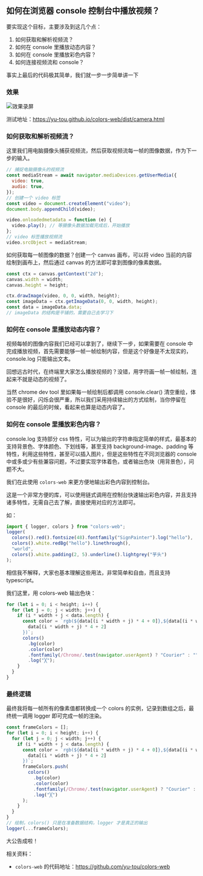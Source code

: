 ## 如何在浏览器 console 控制台中播放视频？

要实现这个目标，主要涉及到这几个点：

1. 如何获取和解析视频流？
2. 如何在 console 里播放动态内容？
3. 如何在 console 里播放彩色内容？
4. 如何连接视频流和 console？

事实上最后的代码极其简单，我们就一步一步简单讲一下

### 效果

![效果录屏](https://assets.html-js.com/uploads/1632982367557-a9d13d93a417ab6d2d64c6f884734a53.gif)

测试地址：https://yu-tou.github.io/colors-web/dist/camera.html

### 如何获取和解析视频流？

这里我们用电脑摄像头捕获视频流，然后获取视频流每一帧的图像数据，作为下一步的输入。

```javascript
// 捕捉电脑摄像头的视频流
const mediaStream = await navigator.mediaDevices.getUserMedia({
  video: true,
  audio: true,
});
// 创建一个 video 标签
const video = document.createElement("video");
document.body.appendChild(video);

video.onloadedmetadata = function (e) {
  video.play(); // 等摄像头数据加载完成后，开始播放
};
// video 标签播放视频流
video.srcObject = mediaStream;
```

如何获取每一帧图像的数据？创建一个 canvas 画布，可以将 video 当前的内容绘制到画布上，然后通过 canvas 的方法即可拿到图像的像素数据。

```javascript
const ctx = canvas.getContext("2d");
canvas.width = width;
canvas.height = height;

ctx.drawImage(video, 0, 0, width, height);
const imageData = ctx.getImageData(0, 0, width, height);
const data = imageData.data;
// imageData 的结构是平铺的，需要自己去学习下
```

### 如何在 console 里播放动态内容？

视频每帧的图像内容我们已经可以拿到了，继续下一步，如果需要在 console 中完成播放视频，首先需要能够一帧一帧绘制内容，但是这个好像是不太现实的，console.log 只能输出文本。

回想远古时代，在终端里大家怎么播放视频的？没错，用字符画一帧一帧绘制，连起来不就是动态的视频了。

当然 chrome dev tool 里如果每一帧绘制后都调用 console.clear() 清空重绘，体验不是很好，闪烁会很严重，所以我们采用持续输出的方式绘制，当你停留在 console 的最后的时候，看起来也算是动态内容了。

### 如何在 console 里播放彩色内容？

console.log 支持部分 css 特性，可以为输出的字符串指定简单的样式，最基本的支持背景色、字体颜色、下划线等，甚至支持 background-image、padding 等特性，利用这些特性，甚至可以插入图片，但是这些特性在不同浏览器的 console 中或多或少有些兼容问题，不过要实现字体着色，或者输出色块（用背景色），问题不大。

我们在此使用 `colors-web` 来更方便地输出彩色内容到控制台。

这是一个非常方便的库，可以使用链式调用在控制台快速输出彩色内容，并且支持诸多特性，无需自己去了解，直接使用对应的方法即可。

如：

```javascript
import { logger, colors } from "colors-web";
logger(
  colors().red().fontsize(48).fontfamily("SignPainter").log("hello"),
  colors().white.redBg("hello").linethrough(),
  "world",
  colors().white.padding(2, 5).underline().lightgrey("芋头")
);
```

相信我不解释，大家也基本理解这些用法，非常简单和自由，而且支持 typescript。

我们这里，用 colors-web 输出色块：

```javascript
for (let i = 0; i < height; i++) {
  for (let j = 0; j < width; j++) {
    if (i * width + j < data.length) {
      const color = `rgb(${data[(i * width + j) * 4 + 0]},${data[(i * width + j) * 4 + 1]},${
        data[(i * width + j) * 4 + 2]
      })`;
      colors()
        .bg(color)
        .color(color)
        .fontfamily(/Chrome/.test(navigator.userAgent) ? "Courier" : "")
        .log("╳");
    }
  }
}
```

### 最终逻辑

最终我将每一帧所有的像素值都转换成一个 colors 的实例，记录到数组之后，最终统一调用 logger 即可完成一帧的渲染。

```javascript
const frameColors = [];
for (let i = 0; i < height; i++) {
  for (let j = 0; j < width; j++) {
    if (i * width + j < data.length) {
      const color = `rgb(${data[(i * width + j) * 4 + 0]},${data[(i * width + j) * 4 + 1]},${
        data[(i * width + j) * 4 + 2]
      })`;
      frameColors.push(
        colors()
          .bg(color)
          .color(color)
          .fontfamily(/Chrome/.test(navigator.userAgent) ? "Courier" : "")
          .log("╳")
      );
    }
  }
}
// 绘制，colors() 只是在准备数据结构，logger 才是真正的输出
logger(...frameColors);
```

大公告成啦！

相关资料：

- `colors-web` 的代码地址：https://github.com/yu-tou/colors-web

